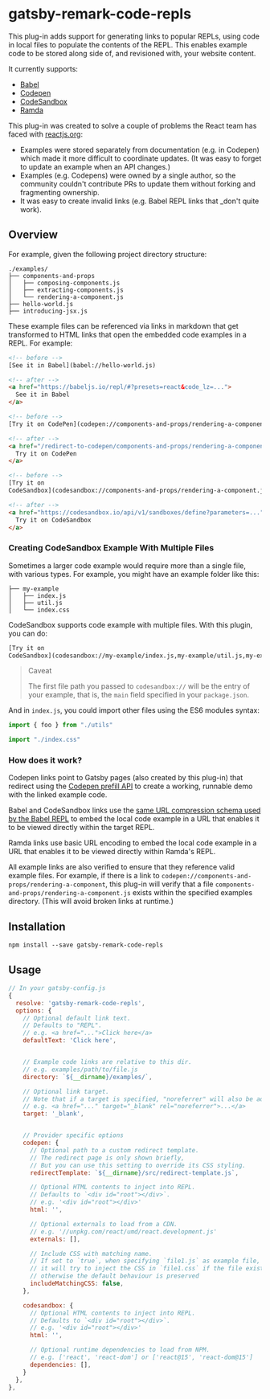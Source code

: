 # gatsby-remark-code-repls

This plug-in adds support for generating links to popular REPLs, using code in
local files to populate the contents of the REPL. This enables example code to
be stored along side of, and revisioned with, your website content.

It currently supports:

- [Babel](https://babeljs.io/repl)
- [Codepen](https://codepen.io)
- [CodeSandbox](https://codesandbox.io)
- [Ramda](http://ramdajs.com/repl)

This plug-in was created to solve a couple of problems the React team has faced
with [reactjs.org](https://github.com/reactjs/reactjs.org):

- Examples were stored separately from documentation (e.g. in Codepen) which made
  it more difficult to coordinate updates. (It was easy to forget to update an
  example when an API changes.)
- Examples (e.g. Codepens) were owned by a single author, so the community
  couldn't contribute PRs to update them without forking and fragmenting
  ownership.
- It was easy to create invalid links (e.g. Babel REPL links that \_don't quite
  work).

## Overview

For example, given the following project directory structure:

```
./examples/
├── components-and-props
│   ├── composing-components.js
│   ├── extracting-components.js
│   └── rendering-a-component.js
├── hello-world.js
├── introducing-jsx.js
```

These example files can be referenced via links in markdown that get transformed
to HTML links that open the embedded code examples in a REPL. For example:

```html
<!-- before -->
[See it in Babel](babel://hello-world.js)

<!-- after -->
<a href="https://babeljs.io/repl/#?presets=react&code_lz=...">
  See it in Babel
</a>

<!-- before -->
[Try it on CodePen](codepen://components-and-props/rendering-a-component.js)

<!-- after -->
<a href="/redirect-to-codepen/components-and-props/rendering-a-component">
  Try it on CodePen
</a>

<!-- before -->
[Try it on
CodeSandbox](codesandbox://components-and-props/rendering-a-component.js)

<!-- after -->
<a href="https://codesandbox.io/api/v1/sandboxes/define?parameters=...">
  Try it on CodeSandbox
</a>
```

### Creating CodeSandbox Example With Multiple Files

Sometimes a larger code example would require more than a single file, with various types. For example, you might have an example folder like this:

```
├── my-example
│   ├── index.js
│   ├── util.js
│   └── index.css
```

CodeSandbox supports code example with multiple files. With this plugin, you can do:

```html
[Try it on
CodeSandbox](codesandbox://my-example/index.js,my-example/util.js,my-example/index.css)
```

> Caveat
>
> The first file path you passed to `codesandbox://` will be the entry of your example, that is, the `main` field specified in your `package.json`.

And in `index.js`, you could import other files using the ES6 modules syntax:

```js
import { foo } from "./utils"

import "./index.css"
```

### How does it work?

Codepen links point to Gatsby pages (also created by this plug-in) that redirect
using the
[Codepen prefill API](https://blog.codepen.io/documentation/api/prefill) to
create a working, runnable demo with the linked example code.

Babel and CodeSandbox links use the
[same URL compression schema used by the Babel REPL](https://github.com/babel/website/blob/c9dd1f516985f7267eb58c286789e0c66bc0a21d/js/repl/UriUtils.js#L22-L26)
to embed the local code example in a URL that enables it to be viewed directly
within the target REPL.

Ramda links use basic URL encoding to embed the local code example in a URL that
enables it to be viewed directly within Ramda's REPL.

All example links are also verified to ensure that they reference valid example
files. For example, if there is a link to
`codepen://components-and-props/rendering-a-component`, this plug-in will verify
that a file `components-and-props/rendering-a-component.js` exists within the
specified examples directory. (This will avoid broken links at runtime.)

## Installation

`npm install --save gatsby-remark-code-repls`

## Usage

```javascript
// In your gatsby-config.js
{
  resolve: 'gatsby-remark-code-repls',
  options: {
    // Optional default link text.
    // Defaults to "REPL".
    // e.g. <a href="...">Click here</a>
    defaultText: 'Click here',


    // Example code links are relative to this dir.
    // e.g. examples/path/to/file.js
    directory: `${__dirname}/examples/`,

    // Optional link target.
    // Note that if a target is specified, "noreferrer" will also be added.
    // e.g. <a href="..." target="_blank" rel="noreferrer">...</a>
    target: '_blank',


    // Provider specific options
    codepen: {
      // Optional path to a custom redirect template.
      // The redirect page is only shown briefly,
      // But you can use this setting to override its CSS styling.
      redirectTemplate: `${__dirname}/src/redirect-template.js`,

      // Optional HTML contents to inject into REPL.
      // Defaults to `<div id="root"></div>`.
      // e.g. '<div id="root"></div>'
      html: '',

      // Optional externals to load from a CDN.
      // e.g. '//unpkg.com/react/umd/react.development.js'
      externals: [],

      // Include CSS with matching name.
      // If set to `true`, when specifying `file1.js` as example file,
      // it will try to inject the CSS in `file1.css` if the file exists,
      // otherwise the default behaviour is preserved
      includeMatchingCSS: false,
    },

    codesandbox: {
      // Optional HTML contents to inject into REPL.
      // Defaults to `<div id="root"></div>`.
      // e.g. '<div id="root"></div>'
      html: '',

      // Optional runtime dependencies to load from NPM.
      // e.g. ['react', 'react-dom'] or ['react@15', 'react-dom@15']
      dependencies: [],
    }
  },
},
```
